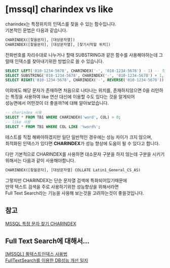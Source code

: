 # [mssql] charindex vs like

charindex는 특정위치의 인덱스를 찾을 수 있는 함수입니다.  
기본적인 문법은 다음과 같습니다.  
~~~sql
CHARINDEX([찾을문자], [대상문자열])
CHARINDEX([찾을문자], [대상문자열], [찾기시작할 위치])
~~~

전화번호를 자리수대로 나누거나 할때 SUBSTRING과 같은 함수를 사용해야하는데 그럴때 인덱스를 찾아내기위한 방법으로 쓸 수 있습니다.  
~~~sql  
SELECT LEFT('010-1234-5678', CHARINDEX('-', '010-1234-5678') - 1) -- 첫째자리
SELECT SUBSTRING('010-1234-5678', CHARINDEX('-', '010-1234-5678') + 1, LEN('010-1234-5678') - CHARINDEX('-', '010-1234-5678') - CHARINDEX('-', REVERSE('010-1234-5678'))) -- 가운데자리
SELECT RIGHT('010-1234-5678', CHARINDEX('-', REVERSE('010-1234-5678')) - 1) -- 마지막자리
~~~

이외에도 해당 문자가 존재하면 처음으로 나타나는 위치를, 존재하지않으면 0을 리턴하는 특징을 사용하여 like 연산 대신에 이용할 수도 있다는 것을 알게되어  
성능면에서 어떤것이 더 좋을까?에 대해 알아보았습니다.  
~~~sql
-- charindex 사용
SELECT * FROM TB1 WHERE CHARINDEX('word', COL) > 0;
-- like 사용
SELECT * FROM TB1 WHERE COL LIKE '%word%';
~~~
테스트를 직접 해봐야하겠지만 일단 일반적인 경우에는 성능 차이가 크지 않으며,  
최적화된 인덱스가 있다면 **CHARINDEX**가 성능 향상에 도움이 될 수 있다고 합니다.  

다만 기본적으로 CHARINDEX를 사용하면 대소문자 구분을 하지 않는데 구분을 시키기위해서는 다음과 같이 사용해야합니다.  
~~~sql
CHARINDEX([찾을문자], [대상문자열] COLLATE Latin1_General_CS_AS)
~~~

그렇지만 CHARINDEX는 단순 문자열 검색에 특화되어있기때문에  
만약 텍스트 검색을 주로 사용하기위한 성능향상을 위해서라면  
Full Text Search라는 기능을 사용해 보는것을 고려하는것이 좋을것입니다.  

## 참고
[MSSQL 특정 문자 찾기 CHARINDEX](https://aidenarea.tistory.com/entry/MSSQL-%ED%8A%B9%EC%A0%95-%EB%AC%B8%EC%9E%90-%EC%B0%BE%EA%B8%B0-CHARINDEX)

## Full Text Search에 대해서...
[[MSSQL] 풀텍스트인덱스 사용법](https://inpa.tistory.com/entry/MYSQL-%F0%9F%93%9A-%ED%92%80%ED%85%8D%EC%8A%A4%ED%8A%B8-%EC%9D%B8%EB%8D%B1%EC%8A%A4Full-Text-Index-%EC%82%AC%EC%9A%A9%EB%B2%95)  
[FullTextSearch를 이용한 DB성능 개선 일지](https://www.essential2189.dev/db-performance-fts)  